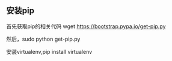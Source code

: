 **安装pip**
---
首先获取pip的相关代码
wget https://bootstrap.pypa.io/get-pip.py

然后，sudo python get-pip.py

安装virtualenv,pip install virtualenv
